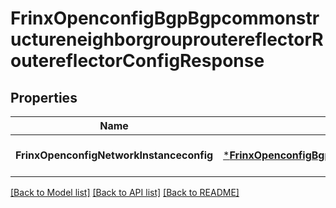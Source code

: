 # FrinxOpenconfigBgpBgpcommonstructureneighborgrouproutereflectorRoutereflectorConfigResponse

## Properties
Name | Type | Description | Notes
------------ | ------------- | ------------- | -------------
**FrinxOpenconfigNetworkInstanceconfig** | [***FrinxOpenconfigBgpBgpcommonstructureneighborgrouproutereflectorRoutereflectorConfig**](frinx.openconfig.bgp.bgpcommonstructureneighborgrouproutereflector.routereflector.Config.md) |  | [optional] [default to null]

[[Back to Model list]](../README.md#documentation-for-models) [[Back to API list]](../README.md#documentation-for-api-endpoints) [[Back to README]](../README.md)


